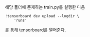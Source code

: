 해당 폴더에 존재하는 train.py를 실행한 다음  

~~~
!tensorboard dev upload --logdir \
    'runs'
~~~

를 통해 tensorboard를 열어준다. 
